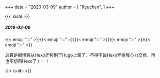 +++
date = "2020-03-09"
author = [
    "Ryuchen",
]
+++

{{< suibi >}}
    <h5>2019-03-09</h5>
    {{< emoji ":boom:" >}}{{< emoji ":boom:" >}}{{< emoji ":boom:" >}}{{< emoji ":boom:" >}}{{< emoji ":boom:" >}}
    <p>总算是把博客从Hexo迁移到了Hugo上面了，不得不说Hexo弄得我心力交瘁，再也不想用Hexo了！！！</p>
{{< /suibi >}}